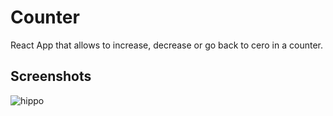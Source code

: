 
# Counter

React App that allows to increase, decrease or go back to cero in a counter.


## Screenshots

![hippo](https://media.giphy.com/media/nAJvIkymyxeU1GcL3X/giphy.gif)

